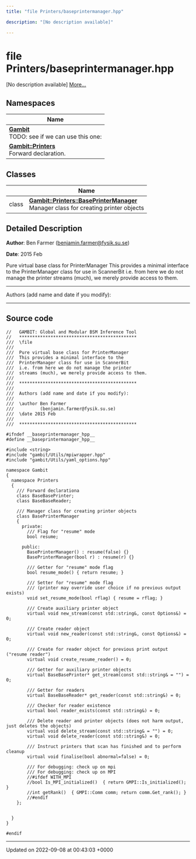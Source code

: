 ```yaml
---
title: "file Printers/baseprintermanager.hpp"

description: "[No description available]"

---
```


# file Printers/baseprintermanager.hpp

[No description available] [More...](#detailed-description)

## Namespaces

| Name           |
| -------------- |
| **[Gambit](/documentation/code/namespaces/namespacegambit/)** <br>TODO: see if we can use this one:  |
| **[Gambit::Printers](/documentation/code/namespaces/namespacegambit_1_1printers/)** <br>Forward declaration.  |

## Classes

|                | Name           |
| -------------- | -------------- |
| class | **[Gambit::Printers::BasePrinterManager](/documentation/code/classes/classgambit_1_1printers_1_1baseprintermanager/)** <br>Manager class for creating printer objects  |

## Detailed Description


**Author**: Ben Farmer ([benjamin.farmer@fysik.su.se](mailto:benjamin.farmer@fysik.su.se)) 

**Date**: 2015 Feb

Pure virtual base class for PrinterManager This provides a minimal interface to the PrinterManager class for use in ScannerBit i.e. from here we do not manage the printer streams (much), we merely provide access to them.



------------------

Authors (add name and date if you modify):



------------------




## Source code

```
//   GAMBIT: Global and Modular BSM Inference Tool
//   *********************************************
///  \file
///
///  Pure virtual base class for PrinterManager
///  This provides a minimal interface to the
///  PrinterManager class for use in ScannerBit
///  i.e. from here we do not manage the printer
///  streams (much), we merely provide access to them.
///
///  *********************************************
///
///  Authors (add name and date if you modify):
///   
///  \author Ben Farmer
///          (benjamin.farmer@fysik.su.se)
///  \date 2015 Feb
///
///  *********************************************

#ifndef __baseprintermanager_hpp__
#define __baseprintermanager_hpp__

#include <string>
#include "gambit/Utils/mpiwrapper.hpp"
#include "gambit/Utils/yaml_options.hpp"

namespace Gambit
{
  namespace Printers 
  {
    /// Forward declarationa
    class BaseBasePrinter;
    class BaseBaseReader;

    /// Manager class for creating printer objects  
    class BasePrinterManager 
    {
      private:
        /// Flag for "resume" mode
        bool resume;

      public:
        BasePrinterManager() : resume(false) {}
        BasePrinterManager(bool r) : resume(r) {}

        /// Getter for "resume" mode flag
        bool resume_mode() { return resume; }

        /// Setter for "resume" mode flag
        /// (printer may override user choice if no previous output exists)
        void set_resume_mode(bool rflag) { resume = rflag; }

        /// Create auxiliary printer object
        virtual void new_stream(const std::string&, const Options&) = 0;

        /// Create reader object
        virtual void new_reader(const std::string&, const Options&) = 0;

        /// Create for reader object for previous print output ("resume reader")
        virtual void create_resume_reader() = 0;

        /// Getter for auxiliary printer objects
        virtual BaseBasePrinter* get_stream(const std::string& = "") = 0;

        /// Getter for readers
        virtual BaseBaseReader* get_reader(const std::string&) = 0;

        /// Checker for reader existence
        virtual bool reader_exists(const std::string&) = 0;

        /// Delete reader and printer objects (does not harm output, just deletes the objects)
        virtual void delete_stream(const std::string& = "") = 0;
        virtual void delete_reader(const std::string&) = 0;
 
        /// Instruct printers that scan has finished and to perform cleanup
        virtual void finalise(bool abnormal=false) = 0;

        /// For debugging: check up on mpi
        /// For debugging: check up on MPI
        //#ifdef WITH_MPI
        //bool Is_MPI_initialized()  { return GMPI::Is_initialized(); }
        //int getRank()  { GMPI::Comm comm; return comm.Get_rank(); }
        //#endif
    };


  }
}

#endif
```


-------------------------------

Updated on 2022-09-08 at 00:43:03 +0000
